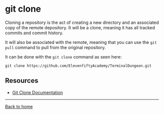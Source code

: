 # git clone

Cloning a repository is the act of creating a new directory and an associated copy of the remote depository. It will be a clone, meaning it has all tracked commits and commit history.

It will also be associated with the remote, meaning that you can use the `git pull` command to pull from the original repository.

It can be done with the `git clone` command as seen here:

```
git clone https://github.com/ElevenfiftyAcademy/TerminalDungeon.git
```

## Resources

- [Git Clone Documentation](https://git-scm.com/docs/git-clone)

---

[Back to home](../README.md)
